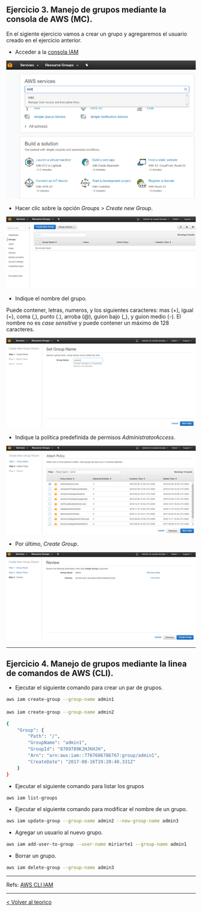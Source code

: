 ## Ejercicio 3. Manejo de grupos mediante la consola de AWS (MC).

En el sigiente ejercicio vamos a crear un grupo y agregaremos el usuario creado en el ejercicio anterior.


* Acceder a la [consola IAM](https://console.aws.amazon.com/iam/)

![IAM Groups](../images/IAM_access.png)

* Hacer clic sobre la opción _Groups > Create new Group_.

![IAM Groups](../images/IAM_groups2.png)


* Indique el nombre del grupo.

Puede contener, letras, numeros, y los siguientes caracteres: mas (+), igual (=), coma (,), punto (.), arroba (@), guion bajo (\_), y guion medio (-). El nombre no es _case sensitive_ y puede contener un máximo de 128 caracteres. 

![IAM Groups](../images/IAM_groups3.png)


* Indique la política predefinida de permisos _AdministratorAccess_.

![IAM Groups](../images/IAM_groups4.png)


* Por último, _Create Group_.

![IAM Groups](../images/IAM_groups5.png)


---
## Ejercicio 4. Manejo de grupos mediante la linea de comandos de AWS (CLI).



* Ejecutar el siguiente comando para crear un par de grupos.

```bash
aws iam create-group --group-name admin1

aws iam create-group --group-name admin2
```

```bash
{
    "Group": {
        "Path": "/",
        "GroupName": "admin1",
        "GroupId": "8789789KJHJKHJH",
        "Arn": "arn:aws:iam::7767686786767:group/admin1",
        "CreateDate": "2017-08-16T19:20:40.331Z"
    }
}
```


* Ejecutar el siguiente comando para listar los grupos 

```bash
aws iam list-groups
```

* Ejecutar el siguiente comando para modificar el nombre de un grupo.

```bash
aws iam update-group --group-name admin2 --new-group-name admin3
```

* Agregar un usuario al nuevo grupo.

```bash
aws iam add-user-to-group --user-name miriarte1 --group-name admin1
```

* Borrar un grupo.

```bash
aws iam delete-group --group-name admin3
```

---
Refs:
[AWS CLI IAM](http://docs.aws.amazon.com/cli/latest/reference/iam/)


---
[< Volver al teorico](https://github.com/conapps/conapps-iot/blob/master/AWS%20Cloud/IAM/AWS_IAM_Parte_1.md#Grupos)